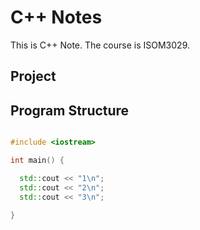 # C++ Notes
This is C++ Note. The course is ISOM3029.

## Project

## Program Structure

```cpp

#include <iostream>

int main() {

  std::cout << "1\n";
  std::cout << "2\n";
  std::cout << "3\n";

}

```
